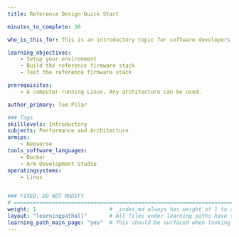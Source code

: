 ```yaml
---
title: Reference Design Quick Start

minutes_to_complete: 30

who_is_this_for: This is an introductory topic for software developers interested in testing the reference firmware stack.

learning_objectives: 
    - Setup your environment
    - Build the reference firmware stack
    - Test the reference firmware stack

prerequisites:
    - A computer running Linux. Any architecture can be used.

author_primary: Tom Pilar

### Tags
skilllevels: Introductory
subjects: Performance and Architecture
armips:
    - Neoverse
tools_software_languages:
    - Docker
    - Arm Development Studio
operatingsystems:
    - Linux


### FIXED, DO NOT MODIFY
# ================================================================================
weight: 1                       # _index.md always has weight of 1 to order correctly
layout: "learningpathall"       # All files under learning paths have this same wrapper
learning_path_main_page: "yes"  # This should be surfaced when looking for related content. Only set for _index.md of learning path content.
---
```

